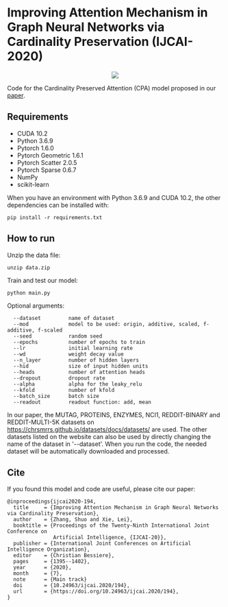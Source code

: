 # Improving Attention Mechanism in Graph Neural Networks via Cardinality Preservation (IJCAI-2020)

<p align="center">
<img src="https://github.com/zetayue/CPA/blob/master/CPA.png?raw=true">
</p>

Code for the Cardinality Preserved Attention (CPA) model proposed in our [paper](https://www.ijcai.org/Proceedings/2020/0194.pdf). 

## Requirements
* CUDA 10.2
* Python 3.6.9
* Pytorch 1.6.0
* Pytorch Geometric 1.6.1
* Pytorch Scatter 2.0.5
* Pytorch Sparse 0.6.7
* NumPy
* scikit-learn

When you have an environment with Python 3.6.9 and CUDA 10.2, the other dependencies can be installed with:
```
pip install -r requirements.txt
```
## How to run
Unzip the data file:
```
unzip data.zip
```
Train and test our model:
```
python main.py 
```
Optional arguments:
```
  --dataset         name of dataset
  --mod             model to be used: origin, additive, scaled, f-additive, f-scaled
  --seed            random seed
  --epochs          number of epochs to train
  --lr              initial learning rate
  --wd              weight decay value
  --n_layer         number of hidden layers
  --hid             size of input hidden units
  --heads           number of attention heads
  --dropout         dropout rate
  --alpha           alpha for the leaky_relu
  --kfold           number of kfold
  --batch_size      batch size
  --readout         readout function: add, mean
```
In our paper, the MUTAG, PROTEINS, ENZYMES, NCI1, REDDIT-BINARY and REDDIT-MULTI-5K datasets on https://chrsmrrs.github.io/datasets/docs/datasets/ are used. The other datasets listed on the website can also be used by directly changing the name of the dataset in '--dataset'. When you run the code, the needed dataset will be automatically downloaded and processed.
## Cite
If you found this model and code are useful, please cite our paper:
```
@inproceedings{ijcai2020-194,
  title     = {Improving Attention Mechanism in Graph Neural Networks via Cardinality Preservation},
  author    = {Zhang, Shuo and Xie, Lei},
  booktitle = {Proceedings of the Twenty-Ninth International Joint Conference on
               Artificial Intelligence, {IJCAI-20}},
  publisher = {International Joint Conferences on Artificial Intelligence Organization},             
  editor    = {Christian Bessiere},	
  pages     = {1395--1402},
  year      = {2020},
  month     = {7},
  note      = {Main track}
  doi       = {10.24963/ijcai.2020/194},
  url       = {https://doi.org/10.24963/ijcai.2020/194},
}
```